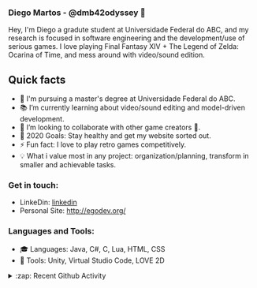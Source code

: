### Diego Martos - @dmb42odyssey 👋

Hey, I'm Diego a gradute student at Universidade Federal do ABC, and my research is focused in software engineering and the development/use of serious games. I love playing Final Fantasy XIV + The Legend of Zelda: Ocarina of Time, and mess around with video/sound edition.

## Quick facts

- 🔭 I'm pursuing a master's degree at Universidade Federal do ABC.
- :books: I’m currently learning about video/sound editing and model-driven development.
- 👯 I’m looking to collaborate with other game creators :space_invader:.
- 🥅 2020 Goals: Stay healthy and get my website sorted out.
- ⚡ Fun fact: I love to play retro games competitively.
- :bulb: What i value most in any project: organization/planning, transform in smaller and achievable tasks.

### Get in touch:

* LinkeDin: [linkedin]
* Personal Site: http://egodev.org/

### Languages and Tools:

* :mortar_board: Languages: Java, C#, C, Lua, HTML, CSS
* :wrench: Tools: Unity, Virtual Studio Code, LOVE 2D

<details>
  <summary>:zap: Recent Github Activity</summary>
  
<!--START_SECTION:activity-->
1. 🗣 Commented on [#249](https://github.com//abhisheknaiidu/awesome-github-profile-readme/issues/249) in [abhisheknaiidu/awesome-github-profile-readme](https://github.com//abhisheknaiidu/awesome-github-profile-readme)
2. 🗣 Commented on [#249](https://github.com//abhisheknaiidu/awesome-github-profile-readme/issues/249) in [abhisheknaiidu/awesome-github-profile-readme](https://github.com//abhisheknaiidu/awesome-github-profile-readme)
3. 💪 Opened PR [#249](https://github.com//abhisheknaiidu/awesome-github-profile-readme/pull/249) in [abhisheknaiidu/awesome-github-profile-readme](https://github.com//abhisheknaiidu/awesome-github-profile-readme)
4. ❗️ Closed issue [#9](https://github.com//jamesgeorge007/github-activity-readme/issues/9) in [jamesgeorge007/github-activity-readme](https://github.com//jamesgeorge007/github-activity-readme)
5. 🗣 Commented on [#9](https://github.com//jamesgeorge007/github-activity-readme/issues/9) in [jamesgeorge007/github-activity-readme](https://github.com//jamesgeorge007/github-activity-readme)
<!--END_SECTION:activity-->

</details>

[website]: http://egodev.org/
[linkedin]: https://www.linkedin.com/in/diego-martos-buoro-b72421aa/
<!-- [twitter]: https://twitter.com/codeSTACKr
[youtube]: https://youtube.com/codeSTACKr
[instagram]: https://instagram.com/codeSTACKr -->
